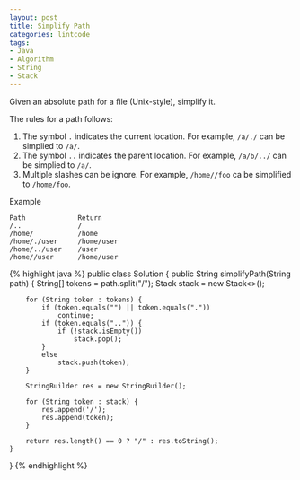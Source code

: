 ```yaml
---
layout: post
title: Simplify Path
categories: lintcode
tags:
- Java
- Algorithm
- String
- Stack
---
```


Given an absolute path for a file (Unix-style), simplify it.

The rules for a path follows:

1. The symbol `.` indicates the current location. For example, `/a/./` can be simplied to `/a/`.
2. The symbol `..` indicates the parent location. For example, `/a/b/../` can be simplied to `/a/`.
3. Multiple slashes can be ignore. For example,  `/home//foo` ca be simplified to `/home/foo`.

Example

```
Path             Return
/..              /
/home/           /home
/home/./user     /home/user
/home/../user    /user
/home//user      /home/user
```

{% highlight java %}
public class Solution {
    public String simplifyPath(String path) {
        String[] tokens = path.split("/");
        Stack<String> stack = new Stack<>();
        
        for (String token : tokens) {
            if (token.equals("") || token.equals("."))
                continue;
            if (token.equals("..")) {
                if (!stack.isEmpty())
                    stack.pop();
            }
            else
                stack.push(token);
        }
        
        StringBuilder res = new StringBuilder();
        
        for (String token : stack) {
            res.append('/');
            res.append(token);
        }
        
        return res.length() == 0 ? "/" : res.toString();
    }
}
{% endhighlight %}